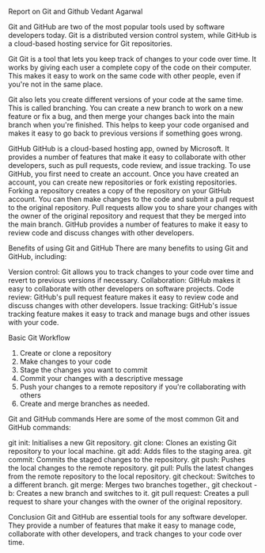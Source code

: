 Report on Git and Github
Vedant Agarwal


Git and GitHub are two of the most popular tools used by software developers today. Git is a distributed version control system, while GitHub is a cloud-based hosting service for Git repositories.

Git
Git is a tool that lets you keep track of changes to your code over time. It works by giving each user a complete copy of the code on their computer. This makes it easy to work on the same code with other people, even if you're not in the same place.

Git also lets you create different versions of your code at the same time. This is called branching. You can create a new branch to work on a new feature or fix a bug, and then merge your changes back into the main branch when you're finished. This helps to keep your code organised and makes it easy to go back to previous versions if something goes wrong.


GitHub
GitHub is a cloud-based hosting app, owned by Microsoft. It provides a number of features that make it easy to collaborate with other developers, such as pull requests, code review, and issue tracking.
To use GitHub, you first need to create an account. Once you have created an account, you can create new repositories or fork existing repositories. Forking a repository creates a copy of the repository on your GitHub account. You can then make changes to the code and submit a pull request to the original repository.
Pull requests allow you to share your changes with the owner of the original repository and request that they be merged into the main branch. GitHub provides a number of features to make it easy to review code and discuss changes with other developers.




Benefits of using Git and GitHub
There are many benefits to using Git and GitHub, including:

Version control: Git allows you to track changes to your code over time and revert to previous versions if necessary.
Collaboration: GitHub makes it easy to collaborate with other developers on software projects.
Code review: GitHub's pull request feature makes it easy to review code and discuss changes with other developers.
Issue tracking: GitHub's issue tracking feature makes it easy to track and manage bugs and other issues with your code.

Basic Git Workflow 
1. Create or clone a repository
2. Make changes to your code 
3. Stage the changes you want to commit 
4. Commit your changes with a descriptive message 
5. Push your changes to a remote repository if you're collaborating with others 
6. Create and merge branches as needed. 

Git and GitHub commands
Here are some of the most common Git and GitHub commands:

git init: Initialises a new Git repository.
git clone: Clones an existing Git repository to your local machine.
git add: Adds files to the staging area.
git commit: Commits the staged changes to the repository.
git push: Pushes the local changes to the remote repository.
git pull: Pulls the latest changes from the remote repository to the local repository.
git checkout: Switches to a different branch.
git merge: Merges two branches together.,
git checkout -b: Creates a new branch and switches to it.
git pull request: Creates a pull request to share your changes with the owner of the original repository.

Conclusion
Git and GitHub are essential tools for any software developer. They provide a number of features that make it easy to manage code, collaborate with other developers, and track changes to your code over time.

